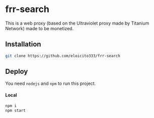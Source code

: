 # frr-search
This is a web proxy (based on the Ultraviolet proxy made by Titanium Network) made to be monetized.

## Installation
```sh
git clone https://github.com/eloicito333/frr-search
```

## Deploy
You need `nodejs` and `npm` to run this project.
####  Local
```sh
npm i
npm start
```
